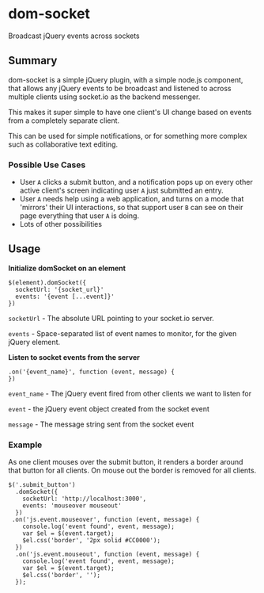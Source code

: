 dom-socket
==========

Broadcast jQuery events across sockets

## Summary
dom-socket is a simple jQuery plugin, with a simple node.js component, that allows any jQuery events to be broadcast and listened to across multiple clients using socket.io as the backend messenger.

This makes it super simple to have one client's UI change based on events from a completely separate client.

This can be used for simple notifications, or for something more complex such as collaborative text editing. 

### Possible Use Cases

* User `A` clicks a submit button, and a notification pops up on every other active client's screen indicating user `A` just submitted an entry.
* User `A` needs help using a web application, and turns on a mode that 'mirrors' their UI interactions, so that support user `B` can see on their page everything that user `A` is doing.
* Lots of other possibilities

## Usage

**Initialize domSocket on an element**
```
$(element).domSocket({
  socketUrl: '{socket_url}'
  events: '{event [...event]}'
})
```
`socketUrl` - The absolute URL pointing to your socket.io server.

`events` - Space-separated list of event names to monitor, for the given jQuery element.


**Listen to socket events from the server**
```
.on('{event_name}', function (event, message) {
})
```

`event_name` - The jQuery event fired from other clients we want to listen for

`event` - the jQuery event object created from the socket event

`message` - The message string sent from the socket event

### Example

As one client mouses over the submit button, it renders a border around that button for all clients. 
On mouse out the border is removed for all clients.
```
$('.submit_button')
  .domSocket({
    socketUrl: 'http://localhost:3000',
    events: 'mouseover mouseout'
  })
 .on('js.event.mouseover', function (event, message) {
    console.log('event found', event, message);
    var $el = $(event.target);
    $el.css('border', '2px solid #CC0000');
  })
  .on('js.event.mouseout', function (event, message) {
    console.log('event found', event, message);
    var $el = $(event.target);
    $el.css('border', '');
  });
```
